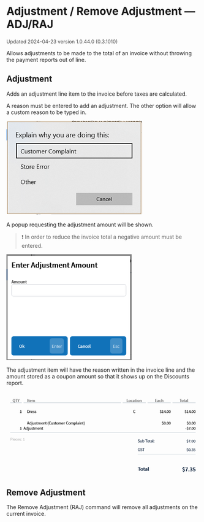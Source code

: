 # Adjustment / Remove Adjustment — ADJ/RAJ
<span style="font-size:.8rem;opacity:.8">Updated 2024-04-23 version 1.0.44.0 (0.3.1010)</span>

Allows adjustments to be made to the total of an invoice without throwing the payment reports out of line.

## Adjustment

Adds an adjustment line item to the invoice before taxes are calculated.

A reason must be entered to add an adjustment. The other option will allow a custom reason to be typed in.

![Adjustment Reason](../../../.attachments/Documentation/Adjustment-Reason.png "Adjustment Reason")

A popup requesting the adjustment amount will be shown.

> ❗ In order to reduce the invoice total a negative amount must be entered.

![Adjustment](../../../.attachments/Documentation/Adjustment.png "Adjustment")

The adjustment item will have the reason written in the invoice line and the amount stored as a coupon amount so that it shows up on the Discounts report.

![Adjustment Line Item](../../../.attachments/Documentation/Adjustment-LineItem.png "Adjustment Line Item")

## Remove Adjustment

The Remove Adjustment (RAJ) command will remove all adjustments on the current invoice.